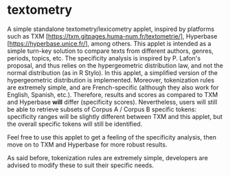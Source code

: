 # textometry
A simple standalone textometry/lexicometry applet, inspired by platforms such as TXM [https://txm.gitpages.huma-num.fr/textometrie/], Hyperbase [https://hyperbase.unice.fr/], among others.
This applet is intended as a simple turn-key solution to compare texts from different authors, genres, periods, topics, etc.
The specificity analysis is inspired by P. Lafon's proposal, and thus relies on the hypergeometric distribution law, and not the normal distribution (as in R Stylo). In this applet, a simplified version of the hypergeometric distribution is implemented. Moreover, tokenization rules are extremely simple, and are French-specific (although they also work for English, Spanish, etc.). Therefore, results and scores as compared to TXM and Hyperbase **will** differ (specificity scores). Nevertheless, users will still be able to retrieve subsets of Corpus A / Corpus B specific tokens: specificity ranges will be slightly different between TXM and this applet, but the overall specific tokens will still be identified.

Feel free to use this applet to get a feeling of the specificity analysis, then move on to TXM and Hyperbase for more robust results.

As said before, tokenization rules are extremely simple, developers are advised to modify these to suit their specific needs.
